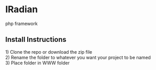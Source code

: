# IRadian
php framework



<h2><b>Install Instructions</b></h2>
1) Clone the repo or download the zip file<br/>
2) Rename the folder to whatever you want your project to be named<br/>
3) Place folder in WWW folder
